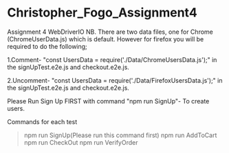 # Christopher_Fogo_Assignment4
Assignment 4 WebDriverIO
NB. There are two data files, one for Chrome (ChromeUserData.js) which is default. However for firefox you will be required to do the following;

1.Comment- "const UsersData = require('./Data/ChromeUsersData.js');" in the signUpTest.e2e.js and checkout.e2e.js.

2.Uncomment- "const UsersData = require('./Data/FirefoxUsersData.js');" in the signUpTest.e2e.js and checkout.e2e.js.

Please Run Sign Up FIRST with command "npm run SignUp"- To create users.

Commands for each test

> npm run SignUp(Please run this command first)
> npm run AddToCart
> npm run CheckOut
> npm run VerifyOrder



